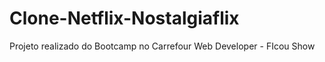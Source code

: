 # Clone-Netflix-Nostalgiaflix
Projeto realizado do Bootcamp no Carrefour Web Developer - FIcou Show
